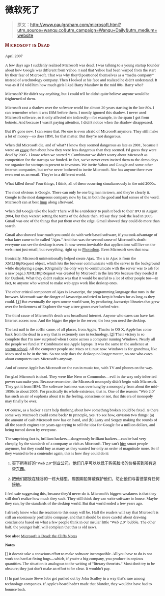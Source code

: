 # 微软死了

> 原文：<http://www.paulgraham.com/microsoft.html?utm_source=wanqu.co&utm_campaign=Wanqu+Daily&utm_medium=website>

![Microsoft is Dead](img/585a0a1fce7d6612c8e6e799cbf63122.png)

<font size="2" face="verdana">April 2007

A few days ago I suddenly realized Microsoft was dead. I was talking to a young startup founder about how Google was different from Yahoo. I said that Yahoo had been warped from the start by their fear of Microsoft. That was why they'd positioned themselves as a "media company" instead of a technology company. Then I looked at his face and realized he didn't understand. It was as if I'd told him how much girls liked Barry Manilow in the mid 80s. Barry who?

Microsoft? He didn't say anything, but I could tell he didn't quite believe anyone would be frightened of them.

Microsoft cast a shadow over the software world for almost 20 years starting in the late 80s. I can remember when it was IBM before them. I mostly ignored this shadow. I never used Microsoft software, so it only affected me indirectly—for example, in the spam I got from botnets. And because I wasn't paying attention, I didn't notice when the shadow disappeared.

But it's gone now. I can sense that. No one is even afraid of Microsoft anymore. They still make a lot of money—so does IBM, for that matter. But they're not dangerous.

When did Microsoft die, and of what? I know they seemed dangerous as late as 2001, because I wrote an [essay](road.html) then about how they were less dangerous than they seemed. I'd guess they were dead by 2005. I know when we started Y Combinator we didn't worry about Microsoft as competition for the startups we funded. In fact, we've never even invited them to the demo days we organize for startups to present to investors. We invite Yahoo and Google and some other Internet companies, but we've never bothered to invite Microsoft. Nor has anyone there ever even sent us an email. They're in a different world.

What killed them? Four things, I think, all of them occurring simultaneously in the mid 2000s.

The most obvious is Google. There can only be one big man in town, and they're clearly it. Google is the most dangerous company now by far, in both the good and bad senses of the word. Microsoft can at best [limp](http://live.com) along afterward.

When did Google take the lead? There will be a tendency to push it back to their IPO in August 2004, but they weren't setting the terms of the debate then. I'd say they took the lead in 2005\. Gmail was one of the things that put them over the edge. Gmail showed they could do more than search.

Gmail also showed how much you could do with web-based software, if you took advantage of what later came to be called "Ajax." And that was the second cause of Microsoft's death: everyone can see the desktop is over. It now seems inevitable that applications will live on the web—not just email, but everything, right up to [Photoshop](http://snipshot.com). Even Microsoft sees that now.

Ironically, Microsoft unintentionally helped create Ajax. The x in Ajax is from the XMLHttpRequest object, which lets the browser communicate with the server in the background while displaying a page. (Originally the only way to communicate with the server was to ask for a new page.) XMLHttpRequest was created by Microsoft in the late 90s because they needed it for Outlook. What they didn't realize was that it would be useful to a lot of other people too—in fact, to anyone who wanted to make web apps work like desktop ones.

The other critical component of Ajax is Javascript, the programming language that runs in the browser. Microsoft saw the danger of Javascript and tried to keep it broken for as long as they could. <font>[[<font>1</font>](#f1n)]</font> But eventually the open source world won, by producing Javascript libraries that grew over the brokenness of Explorer the way a tree grows over barbed wire.

The third cause of Microsoft's death was broadband Internet. Anyone who cares can have fast Internet access now. And the bigger the pipe to the server, the less you need the desktop.

The last nail in the coffin came, of all places, from Apple. Thanks to OS X, Apple has come back from the dead in a way that is extremely rare in technology. <font>[[<font>2</font>](#f2n)]</font> Their victory is so complete that I'm now surprised when I come across a computer running Windows. Nearly all the people we fund at Y Combinator use Apple laptops. It was the same in the audience at [startup school](http://www.bosstalks.com/StartupSchool2007/all_macs_and_all_writing.jpg). All the computer people use Macs or Linux now. Windows is for grandmas, like Macs used to be in the 90s. So not only does the desktop no longer matter, no one who cares about computers uses Microsoft's anyway.

And of course Apple has Microsoft on the run in music too, with TV and phones on the way.

I'm glad Microsoft is dead. They were like Nero or Commodus—evil in the way only inherited power can make you. Because remember, the Microsoft monopoly didn't begin with Microsoft. They got it from IBM. The software business was overhung by a monopoly from about the mid-1950s to about 2005\. For practically its whole existence, that is. One of the reasons "Web 2.0" has such an air of euphoria about it is the feeling, conscious or not, that this era of monopoly may finally be over.

Of course, as a hacker I can't help thinking about how something broken could be fixed. Is there some way Microsoft could come back? In principle, yes. To see how, envision two things: (a) the amount of cash Microsoft now has on hand, and (b) Larry and Sergey making the rounds of all the search engines ten years ago trying to sell the idea for Google for a million dollars, and being turned down by everyone.

The surprising fact is, brilliant hackers—dangerously brilliant hackers—can be had very cheaply, by the standards of a company as rich as Microsoft. They can't [hire](hiring.html) smart people anymore, but they could buy as many as they wanted for only an order of magnitude more. So if they wanted to be a contender again, this is how they could do it:

1.  买下所有好的“Web 2.0”创业公司。他们几乎可以以低于购买脸书的价格买到所有这些东西。

2.  把他们都放在硅谷的一栋大楼里，周围用铅屏蔽保护他们，防止他们与雷德蒙有任何接触。

I feel safe suggesting this, because they'd never do it. Microsoft's biggest weakness is that they still don't realize how much they suck. They still think they can write software in house. Maybe they can, by the standards of the desktop world. But that world ended a few years ago.

I already know what the reaction to this essay will be. Half the readers will say that Microsoft is still an enormously profitable company, and that I should be more careful about drawing conclusions based on what a few people think in our insular little "Web 2.0" bubble. The other half, the younger half, will complain that this is old news.

**See also:** [Microsoft is Dead: the Cliffs Notes](cliffsnotes.html)

**Notes**

[] It doesn't take a conscious effort to make software incompatible. All you have to do is not work too hard at fixing bugs—which, if you're a big company, you produce in copious quantities. The situation is analogous to the writing of "<ax href="http://scholar.google.com/scholar?q=subtext+gendered+theory+postmodern+deconstruct">literary theorists." Most don't try to be obscure; they just don't make an effort to be clear. It wouldn't pay.

[] In part because Steve Jobs got pushed out by John Sculley in a way that's rare among technology companies. If Apple's board hadn't made that blunder, they wouldn't have had to bounce back.</ax></font>